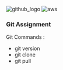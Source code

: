 ![github_logo](https://github.com/user-attachments/assets/3c26f67d-fb3c-4bd3-b7c8-c290029ecb21) 
![aws](https://github.com/user-attachments/assets/367bc539-5155-4e38-a3b7-7a0e7f3c4370)

### Git Assignment ###

Git Commands :
- git version
- git clone
- git pull
